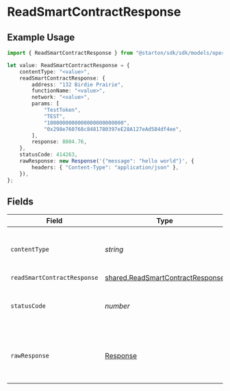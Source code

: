 # ReadSmartContractResponse

## Example Usage

```typescript
import { ReadSmartContractResponse } from "@starton/sdk/sdk/models/operations";

let value: ReadSmartContractResponse = {
    contentType: "<value>",
    readSmartContractResponse: {
        address: "132 Birdie Prairie",
        functionName: "<value>",
        network: "<value>",
        params: [
            "TestToken",
            "TEST",
            "1000000000000000000000000",
            "0x298e760768c8481780397eE28A127eAd584df4ee",
        ],
        response: 8804.76,
    },
    statusCode: 414263,
    rawResponse: new Response('{"message": "hello world"}', {
        headers: { "Content-Type": "application/json" },
    }),
};
```

## Fields

| Field                                                                                       | Type                                                                                        | Required                                                                                    | Description                                                                                 |
| ------------------------------------------------------------------------------------------- | ------------------------------------------------------------------------------------------- | ------------------------------------------------------------------------------------------- | ------------------------------------------------------------------------------------------- |
| `contentType`                                                                               | *string*                                                                                    | :heavy_check_mark:                                                                          | HTTP response content type for this operation                                               |
| `readSmartContractResponse`                                                                 | [shared.ReadSmartContractResponse](../../../sdk/models/shared/readsmartcontractresponse.md) | :heavy_minus_sign:                                                                          | N/A                                                                                         |
| `statusCode`                                                                                | *number*                                                                                    | :heavy_check_mark:                                                                          | HTTP response status code for this operation                                                |
| `rawResponse`                                                                               | [Response](https://developer.mozilla.org/en-US/docs/Web/API/Response)                       | :heavy_check_mark:                                                                          | Raw HTTP response; suitable for custom response parsing                                     |